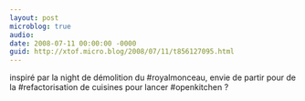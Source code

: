 ```yaml
---
layout: post
microblog: true
audio: 
date: 2008-07-11 00:00:00 -0000
guid: http://xtof.micro.blog/2008/07/11/t856127095.html
---
```

inspiré par la night de démolition du #royalmonceau, envie de partir pour de la #refactorisation de cuisines pour lancer #openkitchen ?
